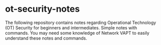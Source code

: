 # ot-security-notes
The following repository contains notes regarding Operational Technology (OT) Security for beginners and intermediates. Simple notes with commands. You may need some knowledge of Network VAPT to easily understand these notes and commands.  
